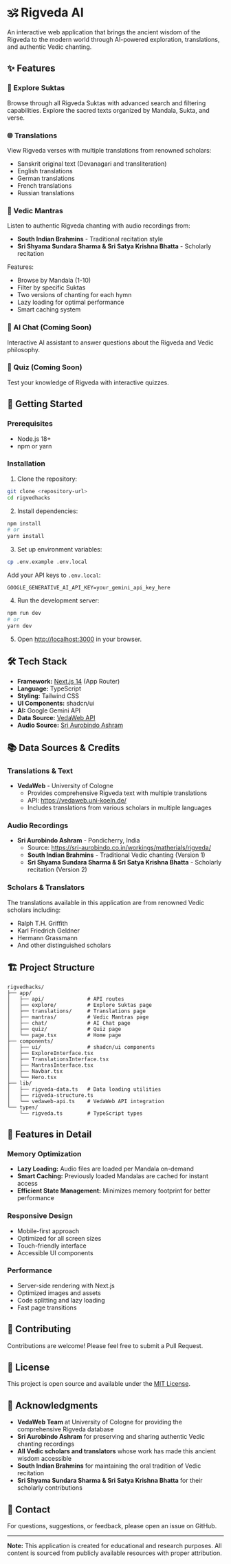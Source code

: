 # 🕉️ Rigveda AI

An interactive web application that brings the ancient wisdom of the Rigveda to the modern world through AI-powered exploration, translations, and authentic Vedic chanting.

## ✨ Features

### 📖 Explore Suktas

Browse through all Rigveda Suktas with advanced search and filtering capabilities. Explore the sacred texts organized by Mandala, Sukta, and verse.

### 🌐 Translations

View Rigveda verses with multiple translations from renowned scholars:

- Sanskrit original text (Devanagari and transliteration)
- English translations
- German translations
- French translations
- Russian translations

### 🎵 Vedic Mantras

Listen to authentic Rigveda chanting with audio recordings from:

- **South Indian Brahmins** - Traditional recitation style
- **Sri Shyama Sundara Sharma & Sri Satya Krishna Bhatta** - Scholarly recitation

Features:

- Browse by Mandala (1-10)
- Filter by specific Suktas
- Two versions of chanting for each hymn
- Lazy loading for optimal performance
- Smart caching system

### 💬 AI Chat (Coming Soon)

Interactive AI assistant to answer questions about the Rigveda and Vedic philosophy.

### 🎯 Quiz (Coming Soon)

Test your knowledge of Rigveda with interactive quizzes.

## 🚀 Getting Started

### Prerequisites

- Node.js 18+
- npm or yarn

### Installation

1. Clone the repository:

```bash
git clone <repository-url>
cd rigvedhacks
```

2. Install dependencies:

```bash
npm install
# or
yarn install
```

3. Set up environment variables:

```bash
cp .env.example .env.local
```

Add your API keys to `.env.local`:

```env
GOOGLE_GENERATIVE_AI_API_KEY=your_gemini_api_key_here
```

4. Run the development server:

```bash
npm run dev
# or
yarn dev
```

5. Open [http://localhost:3000](http://localhost:3000) in your browser.

## 🛠️ Tech Stack

- **Framework:** [Next.js 14](https://nextjs.org/) (App Router)
- **Language:** TypeScript
- **Styling:** Tailwind CSS
- **UI Components:** shadcn/ui
- **AI:** Google Gemini API
- **Data Source:** [VedaWeb API](https://vedaweb.uni-koeln.de/)
- **Audio Source:** [Sri Aurobindo Ashram](https://sri-aurobindo.co.in/)

## 📚 Data Sources & Credits

### Translations & Text

- **VedaWeb** - University of Cologne
  - Provides comprehensive Rigveda text with multiple translations
  - API: https://vedaweb.uni-koeln.de/
  - Includes translations from various scholars in multiple languages

### Audio Recordings

- **Sri Aurobindo Ashram** - Pondicherry, India
  - Source: https://sri-aurobindo.co.in/workings/matherials/rigveda/
  - **South Indian Brahmins** - Traditional Vedic chanting (Version 1)
  - **Sri Shyama Sundara Sharma & Sri Satya Krishna Bhatta** - Scholarly recitation (Version 2)

### Scholars & Translators

The translations available in this application are from renowned Vedic scholars including:

- Ralph T.H. Griffith
- Karl Friedrich Geldner
- Hermann Grassmann
- And other distinguished scholars

## 🏗️ Project Structure

```
rigvedhacks/
├── app/
│   ├── api/              # API routes
│   ├── explore/          # Explore Suktas page
│   ├── translations/     # Translations page
│   ├── mantras/          # Vedic Mantras page
│   ├── chat/             # AI Chat page
│   ├── quiz/             # Quiz page
│   └── page.tsx          # Home page
├── components/
│   ├── ui/               # shadcn/ui components
│   ├── ExploreInterface.tsx
│   ├── TranslationsInterface.tsx
│   ├── MantrasInterface.tsx
│   ├── Navbar.tsx
│   └── Hero.tsx
├── lib/
│   ├── rigveda-data.ts   # Data loading utilities
│   ├── rigveda-structure.ts
│   └── vedaweb-api.ts    # VedaWeb API integration
└── types/
    └── rigveda.ts        # TypeScript types
```

## 🎨 Features in Detail

### Memory Optimization

- **Lazy Loading:** Audio files are loaded per Mandala on-demand
- **Smart Caching:** Previously loaded Mandalas are cached for instant access
- **Efficient State Management:** Minimizes memory footprint for better performance

### Responsive Design

- Mobile-first approach
- Optimized for all screen sizes
- Touch-friendly interface
- Accessible UI components

### Performance

- Server-side rendering with Next.js
- Optimized images and assets
- Code splitting and lazy loading
- Fast page transitions

## 🤝 Contributing

Contributions are welcome! Please feel free to submit a Pull Request.

## 📄 License

This project is open source and available under the [MIT License](LICENSE).

## 🙏 Acknowledgments

- **VedaWeb Team** at University of Cologne for providing the comprehensive Rigveda database
- **Sri Aurobindo Ashram** for preserving and sharing authentic Vedic chanting recordings
- **All Vedic scholars and translators** whose work has made this ancient wisdom accessible
- **South Indian Brahmins** for maintaining the oral tradition of Vedic recitation
- **Sri Shyama Sundara Sharma & Sri Satya Krishna Bhatta** for their scholarly contributions

## 📧 Contact

For questions, suggestions, or feedback, please open an issue on GitHub.

---

**Note:** This application is created for educational and research purposes. All content is sourced from publicly available resources with proper attribution.
